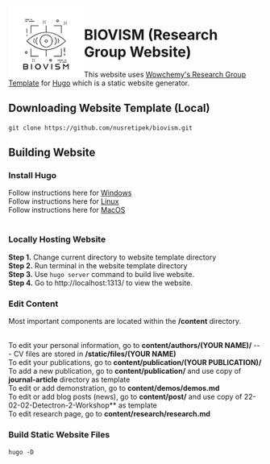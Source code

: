 <img align="left" width="150px" src="assets/media/logo.png">

# BIOVISM (Research Group Website) 

This website uses [Wowchemy's Research Group Template](https://wowchemy.com/tags/research-group/) for [Hugo](https://gohugo.io) which is a static website generator.

## Downloading Website Template (Local)

```
git clone https://github.com/nusretipek/biovism.git
```

## Building Website

### Install Hugo

Follow instructions here for [Windows](https://gohugo.io/getting-started/installing/#chocolatey-windows) <br />
Follow instructions here for [Linux](https://gohugo.io/getting-started/installing/#linux) <br />
Follow instructions here for [MacOS](https://gohugo.io/getting-started/installing/#macos) <br /> <br />

### Locally Hosting Website

**Step 1.** Change current directory to website template directory <br />
**Step 2.** Run terminal in the website template directory <br />
**Step 3.** Use ```hugo server``` command to build live website. <br />
**Step 4.** Go to http://localhost:1313/ to view the website. <br />

### Edit Content

Most important components are located within the **/content** directory.  <br /> <br />

To edit your personal information, go to **content/authors/(YOUR NAME)/** --- CV files are stored in **/static/files/(YOUR NAME)**  <br />
To edit your publications, go to **content/publication/(YOUR PUBLICATION)/**  <br />
To add a new publication, go to **content/publication/** and use copy of **journal-article** directory as template <br />
To edit or add demonstration, go to **content/demos/demos.md**  <br />
To edit or add blog posts (news), go to **content/post/** and use copy of 22-02-02-Detectron-2-Workshop** as template  <br />
To edit research page, go to **content/research/research.md**  <br />

### Build Static Website Files

```
hugo -D
```

